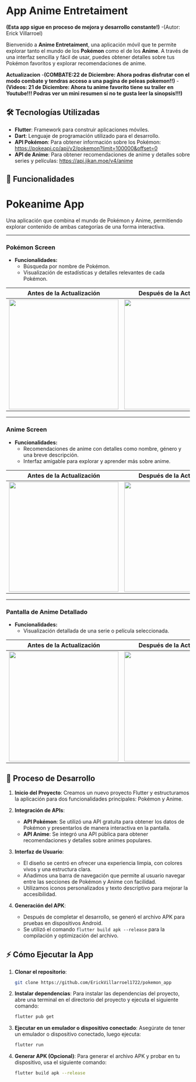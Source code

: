# App Anime Entretaiment
**(Esta app sigue en proceso de mejora y desarrollo constante!)**
-(Autor: Erick Villarroel)

Bienvenido a **Anime Entretaiment**, una aplicación móvil que te permite explorar tanto el mundo de los **Pokémon** como el de los **Anime**. A través de una interfaz sencilla y fácil de usar, puedes obtener detalles sobre tus Pokémon favoritos y explorar recomendaciones de anime.

**Actualizacion**
-**(COMBATE:22 de Diciembre: Ahora podras disfrutar con el modo combate y tendras acceso a una pagina de peleas pokemon!!)**
-**(Videos: 21 de Diciembre: Ahora tu anime favorito tiene su trailer en Youtube!!! Podras ver un mini resumen si no te gusta leer la sinopsis!!!)**

## 🛠️ Tecnologías Utilizadas

- **Flutter**: Framework para construir aplicaciones móviles.
- **Dart**: Lenguaje de programación utilizado para el desarrollo.
- **API Pokémon**: Para obtener información sobre los Pokémon: https://pokeapi.co/api/v2/pokemon?limit=100000&offset=0
- **API de Anime**: Para obtener recomendaciones de anime y detalles sobre series y películas: https://api.jikan.moe/v4/anime

## 📱 Funcionalidades
# Pokeanime App

Una aplicación que combina el mundo de Pokémon y Anime, permitiendo explorar contenido de ambas categorías de una forma interactiva.

---

### **Pokémon Screen**
- **Funcionalidades:**
  - Búsqueda por nombre de Pokémon.
  - Visualización de estadísticas y detalles relevantes de cada Pokémon.

| Antes de la Actualización                           | Después de la Actualización                            |
|-----------------------------------------------------|-------------------------------------------------------|
| <img src="https://github.com/user-attachments/assets/1e0300cf-375b-4955-b0a5-f49f94480ad2" width="300" /> | <img src="https://github.com/user-attachments/assets/ce3b0c80-7c23-4eac-860c-75876f202c38" width="300" /> |

---

### **Anime Screen**
- **Funcionalidades:**
  - Recomendaciones de anime con detalles como nombre, género y una breve descripción.
  - Interfaz amigable para explorar y aprender más sobre anime.

| Antes de la Actualización                           | Después de la Actualización                            |
|-----------------------------------------------------|-------------------------------------------------------|
| <img src="https://github.com/user-attachments/assets/6f8f612d-88b8-4aae-934b-5c31dfdc7b71" width="300" /> | <img src="https://github.com/user-attachments/assets/39b91d40-549f-4bbc-90f8-58fc09dad381" width="300" /> |

---

### **Pantalla de Anime Detallado**
- **Funcionalidades:**
  - Visualización detallada de una serie o película seleccionada.

| Antes de la Actualización                           | Después de la Actualización                            |
|-----------------------------------------------------|-------------------------------------------------------|
| <img src="https://github.com/user-attachments/assets/61f7d46b-72b3-4e8f-b364-4113fbf19523" width="300" /> | <img src="https://github.com/user-attachments/assets/c61ccb25-ebce-4dca-8aa3-f00f4f5f0c60" width="300" /> |


## 🚀 Proceso de Desarrollo

1. **Inicio del Proyecto**: Creamos un nuevo proyecto Flutter y estructuramos la aplicación para dos funcionalidades principales: Pokémon y Anime.
2. **Integración de APIs**:
   - **API Pokémon**: Se utilizó una API gratuita para obtener los datos de Pokémon y presentarlos de manera interactiva en la pantalla.
   - **API Anime**: Se integró una API pública para obtener recomendaciones y detalles sobre animes populares.
3. **Interfaz de Usuario**:
   - El diseño se centró en ofrecer una experiencia limpia, con colores vivos y una estructura clara.
   - Añadimos una barra de navegación que permite al usuario navegar entre las secciones de Pokémon y Anime con facilidad.
   - Utilizamos iconos personalizados y texto descriptivo para mejorar la accesibilidad.

4. **Generación del APK**:
   - Después de completar el desarrollo, se generó el archivo APK para pruebas en dispositivos Android.
   - Se utilizó el comando `flutter build apk --release` para la compilación y optimización del archivo.

## ⚡ Cómo Ejecutar la App

1. **Clonar el repositorio**:
   ```bash
   git clone https://github.com/ErickVillarroel1722/pokemon_app 

2. **Instalar dependencias**:
    Para instalar las dependencias del proyecto, abre una terminal en el directorio del proyecto y ejecuta el siguiente comando:
    ```bash
    flutter pub get
    ```

3. **Ejecutar en un emulador o dispositivo conectado**:
    Asegúrate de tener un emulador o dispositivo conectado, luego ejecuta:
    ```bash
    flutter run
    ```

4. **Generar APK (Opcional)**:
    Para generar el archivo APK y probar en tu dispositivo, usa el siguiente comando:
    ```bash
    flutter build apk --release
    ```
